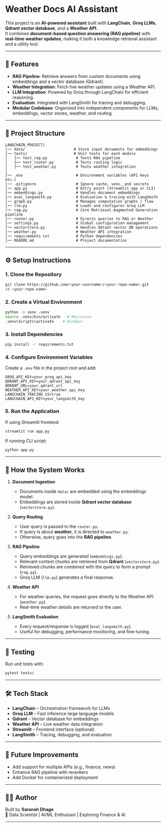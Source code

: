 # Weather Docs AI Assistant

This project is an **AI-powered assistant** built with **LangChain**, **Groq LLMs**, **Qdrant vector database**, and a **Weather API**.  
It combines **document-based question answering (RAG pipeline)** with **real-time weather updates**, making it both a knowledge retrieval assistant and a utility tool.

---

## 🚀 Features
- **RAG Pipeline**: Retrieve answers from custom documents using embeddings and a vector database (Qdrant).
- **Weather Integration**: Fetch live weather updates using a Weather API.
- **LLM Integration**: Powered by Groq through LangChain for efficient reasoning.
- **Evaluation**: Integrated with LangSmith for tracing and debugging.
- **Modular Codebase**: Organized into independent components for LLMs, embeddings, vector stores, weather, and routing.

---

## 📂 Project Structure

```
LANGCHAIN_PROJECT/
│── data/                      # Store input documents for embeddings
│── tests/                     # Unit tests for each module
│   ├── test_rag.py             # Tests RAG pipeline
│   ├── test_router.py          # Tests routing logic
│   ├── test_weather.py         # Tests weather integration
│
│── .env                        # Environment variables (API keys etc.)
│── .gitignore                  # Ignore cache, venv, and secrets
│── app.py                      # Entry point (Streamlit app or CLI)
│── embeddings.py               # Handles document embeddings
│── eval_langsmith.py           # Evaluation & tracing with LangSmith
│── graph.py                    # Manages computation graphs / flow
│── llm.py                      # Loads and configures Groq LLM
│── rag.py                      # Core Retrieval-Augmented Generation pipeline
│── router.py                   # Directs queries to RAG or Weather
│── settings.py                 # Global configuration management
│── vectorstore.py              # Handles Qdrant vector DB operations
│── weather.py                  # Weather API integration
│── requirements.txt            # Python dependencies
│── README.md                   # Project documentation
```

---

## ⚙️ Setup Instructions

### 1. Clone the Repository
```bash
git clone https://github.com/<your-username>/<your-repo-name>.git
cd <your-repo-name>
```

### 2. Create a Virtual Environment
```bash
python -m venv .venv
source .venv/bin/activate   # Mac/Linux
.venv\Scripts\activate    # Windows
```

### 3. Install Dependencies
```bash
pip install -r requirements.txt
```

### 4. Configure Environment Variables
Create a `.env` file in the project root and add:
```
GROQ_API_KEY=your_groq_api_key
QDRANT_API_KEY=your_qdrant_api_key
QDRANT_URL=your_qdrant_url
WEATHER_API_KEY=your_weather_api_key
LANGCHAIN_TRACING_V2=true
LANGCHAIN_API_KEY=your_langsmith_key
```

### 5. Run the Application
If using Streamlit frontend:
```bash
streamlit run app.py
```

If running CLI script:
```bash
python app.py
```

---

## 🔄 How the System Works

1. **Document Ingestion**
   - Documents inside `data/` are embedded using the embeddings model.
   - Embeddings are stored inside **Qdrant vector database** (`vectorstore.py`).

2. **Query Routing**
   - User query is passed to the `router.py`.
   - If query is about **weather**, it is directed to `weather.py`.
   - Otherwise, query goes into the **RAG pipeline**.

3. **RAG Pipeline**
   - Query embeddings are generated (`embeddings.py`).
   - Relevant context chunks are retrieved from **Qdrant** (`vectorstore.py`).
   - Retrieved chunks are combined with the query to form a prompt (`rag.py`).
   - Groq LLM (`llm.py`) generates a final response.

4. **Weather API**
   - For weather queries, the request goes directly to the Weather API (`weather.py`).
   - Real-time weather details are returned to the user.

5. **LangSmith Evaluation**
   - Every request/response is logged (`eval_langsmith.py`).
   - Useful for debugging, performance monitoring, and fine-tuning.

---

## 🧪 Testing

Run unit tests with:
```bash
pytest tests/
```

---

## 🛠️ Tech Stack
- **LangChain** – Orchestration framework for LLMs
- **Groq LLM** – Fast inference large language models
- **Qdrant** – Vector database for embeddings
- **Weather API** – Live weather data integration
- **Streamlit** – Frontend interface (optional)
- **LangSmith** – Tracing, debugging, and evaluation

---

## 📌 Future Improvements
- Add support for multiple APIs (e.g., finance, news)
- Enhance RAG pipeline with rerankers
- Add Docker for containerized deployment

---

## 👨‍💻 Author
Built by **Saransh Dhage**  
📍 Data Scientist | AI/ML Enthusiast | Exploring Finance & AI

---
